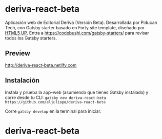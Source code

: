 # deriva-react-beta
Aplicación web de Editorial Deriva (Versión Beta). Desarrollada por Piducan Tech, con Gatsby starter basado en Forty site template, diseñado por [HTML5 UP](https://html5up.net/forty). Entra a https://codebushi.com/gatsby-starters/ para revisar todos los Gatsby starters.

## Preview

http://deriva-react-beta.netlify.com

## Instalación

Instala y prueba la app-web (asumiendo que tienes Gatsby instalado) y corre desde tu CLI:
`gatsby new deriva-react-beta https://github.com/eljuliopo/deriva-react-beta`

Corre `gatsby develop` en la terminal para iniciar.
# deriva-react-beta
